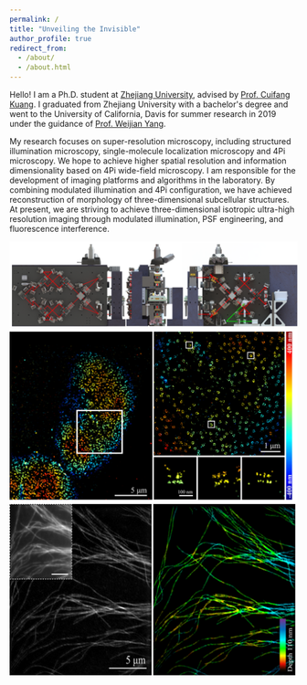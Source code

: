 ```yaml
---
permalink: /
title: "Unveiling the Invisible"
author_profile: true
redirect_from: 
  - /about/
  - /about.html
---
```


Hello! I am a Ph.D. student at [Zhejiang University](https://www.zju.edu.cn), advised by [Prof. Cuifang Kuang](https://person.zju.edu.cn/en/cfkuang). I graduated from Zhejiang University with a bachelor's degree and went to the University of California, Davis for summer research in 2019 under the guidance of [Prof. Weijian Yang](https://www.ece.ucdavis.edu/~wejyang/member.html).

My research focuses on super-resolution microscopy, including structured illumination microscopy, single-molecule localization microscopy and 4Pi microscopy. We hope to achieve higher spatial resolution and information dimensionality based on 4Pi wide-field microscopy. I am responsible for the development of imaging platforms and algorithms in the laboratory. By combining modulated illumination and 4Pi configuration, we have achieved reconstruction of morphology of three-dimensional subcellular structures. At present, we are striving to achieve three-dimensional isotropic ultra-high resolution imaging through modulated illumination, PSF engineering, and fluorescence interference.

<img src="/_pages/4Pi.png" alt="Modulated illumination based 4Pi wide-field microscope">
<img src="/_pages/NPC.jpg" alt="3D-SMLM reconstruction of immunofluorescence-labeled Nup96 on the nuclear pore complexes in U2OS cells">
<img src="/_pages/FI-SIM.jpg" alt="3D Morphology Imaging based on 3D-SIM and ensemble axial reconstruction of fluroescence interference">